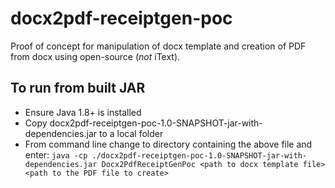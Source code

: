 # docx2pdf-receiptgen-poc

Proof of concept for manipulation of docx template and creation of PDF from docx using open-source (*not* iText).

## To run from built JAR
* Ensure Java 1.8+ is installed
* Copy docx2pdf-receiptgen-poc-1.0-SNAPSHOT-jar-with-dependencies.jar to a local folder
* From command line change to directory containing the above file and enter:
`java -cp ./docx2pdf-receiptgen-poc-1.0-SNAPSHOT-jar-with-dependencies.jar Docx2PdfReceiptGenPoc <path to docx template file> <path to the PDF file to create>`
